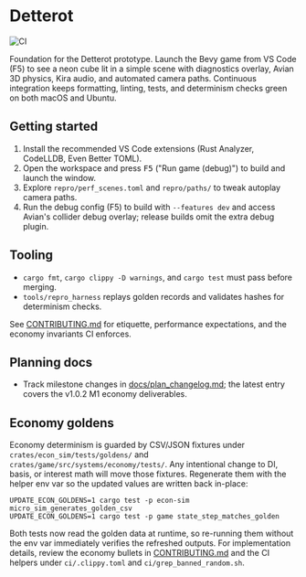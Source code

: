 # Detterot

![CI](https://github.com/Vecipher/detterot/actions/workflows/ci.yml/badge.svg)

Foundation for the Detterot prototype. Launch the Bevy game from VS Code (F5) to see a neon cube lit in a simple scene with diagnostics overlay, Avian 3D physics, Kira audio, and automated camera paths. Continuous integration keeps formatting, linting, tests, and determinism checks green on both macOS and Ubuntu.

## Getting started
1. Install the recommended VS Code extensions (Rust Analyzer, CodeLLDB, Even Better TOML).
2. Open the workspace and press <kbd>F5</kbd> ("Run game (debug)") to build and launch the window.
3. Explore `repro/perf_scenes.toml` and `repro/paths/` to tweak autoplay camera paths.
4. Run the debug config (F5) to build with `--features dev` and access Avian's collider debug overlay; release builds omit the extra debug plugin.

## Tooling
- `cargo fmt`, `cargo clippy -D warnings`, and `cargo test` must pass before merging.
- `tools/repro_harness` replays golden records and validates hashes for determinism checks.

See [CONTRIBUTING.md](CONTRIBUTING.md) for etiquette, performance expectations, and the economy invariants CI enforces.

## Planning docs
- Track milestone changes in [docs/plan_changelog.md](docs/plan_changelog.md); the latest entry covers the v1.0.2 M1 economy deliverables.

## Economy goldens
Economy determinism is guarded by CSV/JSON fixtures under `crates/econ_sim/tests/goldens/` and `crates/game/src/systems/economy/tests/`. Any intentional change to DI, basis, or interest math will move those fixtures. Regenerate them with the helper env var so the updated values are written back in-place:

```
UPDATE_ECON_GOLDENS=1 cargo test -p econ-sim micro_sim_generates_golden_csv
UPDATE_ECON_GOLDENS=1 cargo test -p game state_step_matches_golden
```

Both tests now read the golden data at runtime, so re-running them without the env var immediately verifies the refreshed outputs. For implementation details, review the economy bullets in [CONTRIBUTING.md](CONTRIBUTING.md) and the CI helpers under `ci/.clippy.toml` and `ci/grep_banned_random.sh`.
